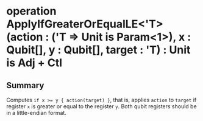 # operation ApplyIfGreaterOrEqualLE<'T>(action : ('T => Unit is Param<1>), x : Qubit[], y : Qubit[], target : 'T) : Unit is Adj + Ctl

## Summary
Computes `if x >= y { action(target) }`, that is, applies `action` to `target`
if register `x` is greater or equal to the register `y`.
Both qubit registers should be in a little-endian format.
